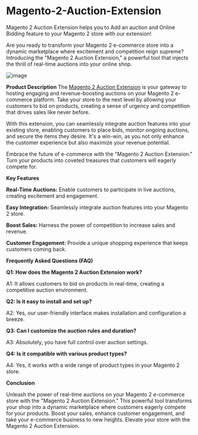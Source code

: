 # Magento-2-Auction-Extension
Magento 2 Auction Extension helps you to Add an auction and Online Bidding feature to your Magento 2 store with our extension!

Are you ready to transform your Magento 2 e-commerce store into a dynamic marketplace where excitement and competition reign supreme? Introducing the "Magento 2 Auction Extension," a powerful tool that injects the thrill of real-time auctions into your online shop.

![image](https://github.com/milopletech/Magento-2-Auction-Extension/assets/138016066/99239de8-ac76-4bfb-ba86-9b323a6d0efd)

**Product Description**
The [Magento 2 Auction Extension](https://www.milople.com/magento-2-auction.html) is your gateway to hosting engaging and revenue-boosting auctions on your Magento 2 e-commerce platform. Take your store to the next level by allowing your customers to bid on products, creating a sense of urgency and competition that drives sales like never before.

With this extension, you can seamlessly integrate auction features into your existing store, enabling customers to place bids, monitor ongoing auctions, and secure the items they desire. It's a win-win, as you not only enhance the customer experience but also maximize your revenue potential.

Embrace the future of e-commerce with the "Magento 2 Auction Extension." Turn your products into coveted treasures that customers will eagerly compete for.

**Key Features**

**Real-Time Auctions:** Enable customers to participate in live auctions, creating excitement and engagement.

**Easy Integration:** Seamlessly integrate auction features into your Magento 2 store.

**Boost Sales:** Harness the power of competition to increase sales and revenue.

**Customer Engagement:** Provide a unique shopping experience that keeps customers coming back.

**Frequently Asked Questions (FAQ)**

**Q1: How does the Magento 2 Auction Extension work?**

A1: It allows customers to bid on products in real-time, creating a competitive auction environment.

**Q2: Is it easy to install and set up?**

A2: Yes, our user-friendly interface makes installation and configuration a breeze.

**Q3: Can I customize the auction rules and duration?**

A3: Absolutely, you have full control over auction settings.

**Q4: Is it compatible with various product types?**

A4: Yes, it works with a wide range of product types in your Magento 2 store.

**Conclusion**

Unleash the power of real-time auctions on your Magento 2 e-commerce store with the "Magento 2 Auction Extension." This powerful tool transforms your shop into a dynamic marketplace where customers eagerly compete for your products. Boost your sales, enhance customer engagement, and take your e-commerce business to new heights. Elevate your store with the Magento 2 Auction Extension.
